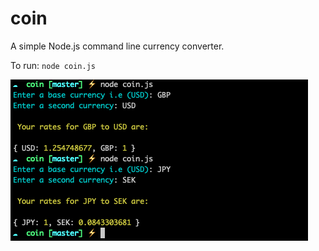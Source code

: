 # coin
A simple Node.js command line currency converter.

To run: `node coin.js`

![Alt text](/screenshots/coin.png?raw=true "Coin CLI")
